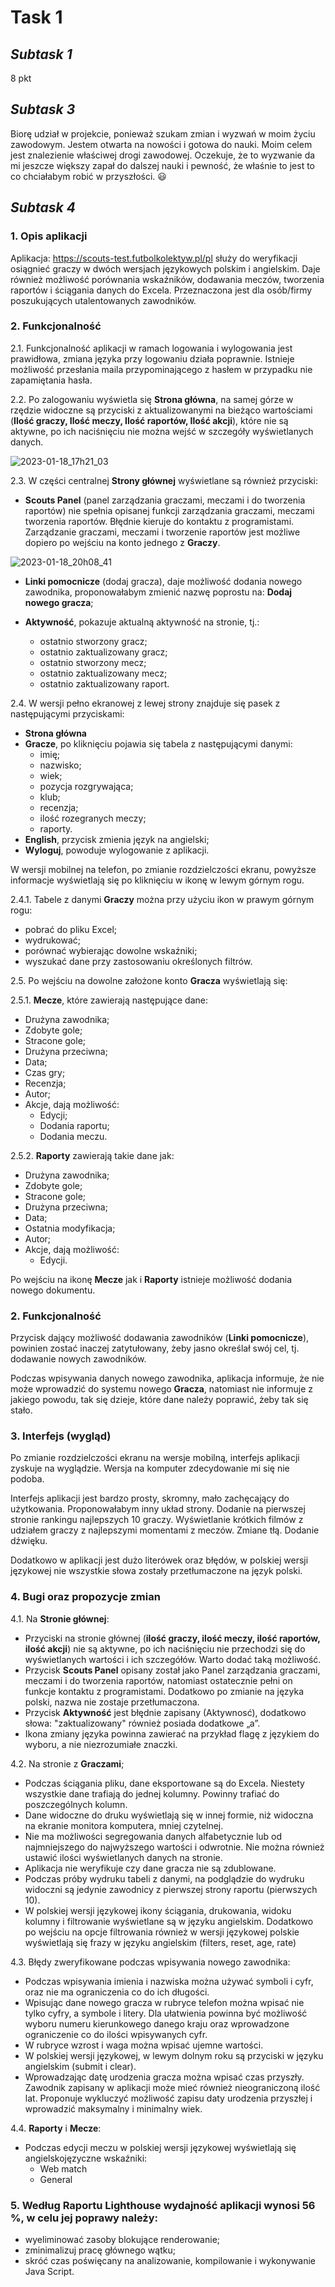 # Task 1  


## *Subtask 1*

8 pkt

## *Subtask 3*

Biorę udział w projekcie, ponieważ szukam zmian i wyzwań w moim życiu zawodowym. Jestem otwarta na nowości i gotowa do nauki. Moim celem jest znalezienie właściwej drogi zawodowej. Oczekuje, że to wyzwanie da mi jeszcze większy zapał do dalszej nauki i pewność, że właśnie to jest to co chciałabym robić w przyszłości. 	:smiley:

## *Subtask 4*

### 1. Opis aplikacji

Aplikacja:  https://scouts-test.futbolkolektyw.pl/pl służy do weryfikacji osiągnieć graczy w dwóch wersjach językowych polskim i angielskim. Daje również możliwość porównania wskaźników, dodawania meczów, tworzenia raportów i ściągania danych do Excela. Przeznaczona jest dla osób/firmy poszukujących utalentowanych zawodników.

### 2. Funkcjonalność

2.1. Funkcjonalność aplikacji w ramach logowania i wylogowania jest prawidłowa, zmiana języka przy logowaniu działa poprawnie. Istnieje możliwość przesłania maila przypominającego z hasłem w przypadku nie zapamiętania hasła.

2.2. Po zalogowaniu wyświetla się **Strona główna**, na samej górze w rzędzie widoczne są przyciski z aktualizowanymi na bieżąco wartościami (**Ilość graczy, Ilość meczy, Ilość raportów, Ilość akcji**), które nie są aktywne, po ich naciśnięciu nie można wejść w szczegóły wyświetlanych danych.

![2023-01-18_17h21_03](https://user-images.githubusercontent.com/122534768/213235825-457766a5-19b2-4481-86bb-c5c4b964f9b2.png)

2.3.	W części centralnej **Strony głównej** wyświetlane są również przyciski:
* **Scouts Panel** (panel zarządzania graczami, meczami i do tworzenia raportów) nie spełnia opisanej funkcji zarządzania graczami, meczami tworzenia raportów. Błędnie kieruje do kontaktu z programistami. Zarządzanie graczami, meczami i tworzenie raportów jest możliwe dopiero po wejściu na konto jednego z **Graczy**.

![2023-01-18_20h08_41](https://user-images.githubusercontent.com/122534768/213273420-eef8aeb0-514f-462a-a63b-eb7e78ec81dd.png)

* **Linki pomocnicze** (dodaj gracza), daje możliwość dodania nowego zawodnika, proponowałabym zmienić nazwę poprostu na: **Dodaj nowego gracza**;


* **Aktywność**, pokazuje aktualną aktywność na stronie, tj.:
     * ostatnio stworzony gracz;
     * ostatnio zaktualizowany gracz;
     * ostatnio stworzony mecz;
     * ostatnio zaktualizowany mecz;
     * ostatnio zaktualizowany raport.

2.4.	 W wersji pełno ekranowej z lewej strony znajduje się pasek z następującymi przyciskami:
*	**Strona główna** 
*	**Gracze**, po kliknięciu pojawia się tabela z następującymi danymi:
     *	imię;
     *	nazwisko;
     *	wiek;
     *	pozycja rozgrywająca;
     *	klub;
     *	recenzja;
     *	ilość rozegranych meczy;
     *	raporty.
* **English**, przycisk zmienia język na angielski;
*	**Wyloguj**, powoduje wylogowanie z aplikacji.

W wersji mobilnej na telefon, po zmianie rozdzielczości ekranu, powyższe informacje wyświetlają się po kliknięciu w ikonę w lewym górnym rogu. 

2.4.1.	Tabele z danymi **Graczy** można przy użyciu ikon w prawym górnym rogu:
* pobrać do pliku Excel;
* wydrukować;
* porównać wybierając dowolne wskaźniki;
* wyszukać dane przy zastosowaniu określonych filtrów.

2.5.	Po wejściu na dowolne założone konto **Gracza** wyświetlają się:

2.5.1.	**Mecze**, które zawierają następujące dane:
* Drużyna zawodnika;
* Zdobyte gole;
* Stracone gole;
* Drużyna przeciwna;
* Data;
* Czas gry;
* Recenzja;
* Autor;
* Akcje, dają możliwość:
     * Edycji;
     * Dodania raportu;
     * Dodania meczu.

2.5.2. **Raporty** zawierają takie dane jak:
* Drużyna zawodnika;
* Zdobyte gole;
* Stracone gole;
* Drużyna przeciwna;
* Data;
* Ostatnia modyfikacja;
* Autor;
* Akcje, dają możliwość:
     * Edycji.

Po wejściu na ikonę **Mecze** jak i **Raporty** istnieje możliwość dodania nowego dokumentu.


### 2. Funkcjonalność



Przycisk dający możliwość dodawania zawodników (**Linki pomocnicze**), powinien zostać inaczej zatytułowany, żeby jasno określał swój cel, tj. dodawanie nowych zawodników.



Podczas wpisywania danych nowego zawodnika, aplikacja informuje, że nie może wprowadzić do systemu nowego **Gracza**, natomiast nie informuje z jakiego powodu, tak się dzieje, które dane należy poprawić, żeby tak się stało.

### 3.	Interfejs (wygląd)

Po zmianie rozdzielczości ekranu na wersje mobilną, interfejs aplikacji zyskuje na wyglądzie. Wersja na komputer zdecydowanie mi się nie podoba.

Interfejs aplikacji jest bardzo prosty, skromny, mało zachęcający do użytkowania. Proponowałabym inny układ strony. Dodanie na pierwszej stronie rankingu najlepszych 10 graczy. Wyświetlanie krótkich filmów z udziałem graczy z najlepszymi momentami z meczów. Zmiane tłą. Dodanie dźwięku.

Dodatkowo w aplikacji jest dużo literówek oraz błędów, w polskiej wersji językowej nie wszystkie słowa zostały przetłumaczone na język polski.

### 4.	Bugi oraz propozycje zmian 

4.1.	Na **Stronie głównej**:

* Przyciski na stronie głównej (**ilość graczy, ilość meczy, ilość raportów, ilość akcji**) nie są aktywne, po ich naciśnięciu nie przechodzi się do wyświetlanych wartości i ich szczegółów. Warto dodać taką możliwość.
* Przycisk **Scouts Panel** opisany został jako Panel zarządzania graczami, meczami i do tworzenia raportów, natomiast ostatecznie pełni on funkcje kontaktu z programistami. Dodatkowo po zmianie na języka polski, nazwa nie zostaje przetłumaczona.
* Przycisk **Aktywność** jest błędnie zapisany (Aktywnosć), dodatkowo słowa: "zaktualizowany" również posiada dodatkowe „a”.
* Ikona zmiany języka powinna zawierać na przykład flagę z językiem do wyboru, a nie niezrozumiałe znaczki.

4.2.	Na stronie z **Graczami**;

* Podczas ściągania pliku, dane eksportowane są do Excela. Niestety wszystkie dane trafiają do jednej kolumny. Powinny trafiać do poszczególnych kolumn. 
* Dane widoczne do druku wyświetlają się w innej formie, niż widoczna na ekranie monitora komputera, mniej czytelnej.
* Nie ma możliwości segregowania danych alfabetycznie lub od najmniejszego do najwyższego wartości i odwrotnie. Nie można również ustawić ilości wyświetlanych danych na stronie.
* Aplikacja nie weryfikuje czy dane gracza nie są zdublowane.
* Podczas próby wydruku tabeli z danymi, na podglądzie do wydruku widoczni są jedynie zawodnicy z pierwszej strony raportu (pierwszych 10).
* W polskiej wersji językowej ikony ściągania, drukowania, widoku kolumny i filtrowanie wyświetlane są w języku angielskim. Dodatkowo po wejściu na opcje filtrowania również w wersji językowej polskie wyświetlają się frazy w języku angielskim (filters, reset, age, rate)

4.3.	Błędy zweryfikowane podczas wpisywania nowego zawodnika:

* Podczas wpisywania imienia i nazwiska można używać symboli i cyfr, oraz nie ma ograniczenia co do ich długości.
* Wpisując dane nowego gracza w rubryce telefon można wpisać nie tylko cyfry, a symbole i litery. Dla ułatwienia powinna być możliwość wyboru numeru kierunkowego danego kraju oraz wprowadzone ograniczenie co do ilości wpisywanych cyfr.
* W rubryce wzrost i waga można wpisać ujemne wartości.
* W polskiej wersji językowej, w lewym dolnym roku są przyciski w języku angielskim (submit i clear).
* Wprowadzając datę urodzenia gracza można wpisać czas przyszły. Zawodnik zapisany w aplikacji może mieć również nieograniczoną ilość lat. Proponuje wykluczyć możliwość zapisu daty urodzenia przyszłej i wprowadzić maksymalny i minimalny wiek.

 4.4.	**Raporty** i **Mecze**:

* Podczas edycji meczu w polskiej wersji językowej wyświetlają się angielskojęzyczne wskaźniki:
     * Web match
     * General 

### 5.	Według Raportu Lighthouse wydajność aplikacji wynosi 56 %, w celu jej poprawy należy:

* wyeliminować zasoby blokujące renderowanie;
* zminimalizuj pracę głównego wątku;
* skróć czas poświęcany na analizowanie, kompilowanie i wykonywanie Java Script.

